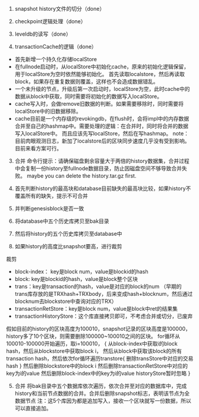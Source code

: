 1. snapshot history文件的切分（done）

4. checkpoint逻辑处理（done）
1. leveldb的读写（done）
2. transactionCache的逻辑（done）
- 首先新增一个持久化存储localStore
- 在fullnode启动时，从localStore中初始化cache，原来的初始化逻辑保留，用于localStore为空时依然能够初始化。
首先读取localstore，然后再读取block，如果存在重复数据则覆盖，这样也不会造成数据错乱。
- 一个未升级的节点，升级后第一次启动时，localStore为空，此时cache中的数据从block中获取，同时需要将初始化的数据写入localStore。
- cache写入时，会做remove旧数据的判断。如果需要移除时，同时需要将localStore中的旧数据移除。
- cache目前是一个内存级的revokingdb，在flush时，会将impl中的内存数据合并至自己的hashmap中。需要处理的逻辑：在合并时，同时将合并的数据写入localStore中。
而且应该先写localStore，然后在写hashmap。
note：目前肉眼观测日志，新加了localstore后的区块同步速度几乎没有受到影响。目前来看方案可行。


3. 合并
命令行提示：请确保磁盘剩余容量大于两倍的history数据集，合并过程中会复制一份history至fullnode数据目录，防止因磁盘空间不够导致合并失败。
maybe you can delete the history.tar.gz first.

1. 首先判断history的最高块和database目前缺失的最高块比较，如果history不覆盖所有的缺失，提示不可合并
2. 并判断genesisblock是否一致
2. 将database中五个历史库拷贝至bak目录
3. 然后将history的五个历史库拷贝至database中
4. 如果history的高度比snapshot要高，进行裁剪

裁剪
- block-index： key是block num，value是blockid的hash
- block: key是blockid的hash，value是block整个区块
- trans：key是transaction的hash，value是对应的block的num
（早期的trans库存放的是TRXhash+TRXbody，后来变成hash+blocknum，然后通过blocknum去blockstore中查询对应的TRX）
- transactionRetStore：key是block num，value是block中ret的结果集
- transactionHistoryStore：这个库直接拷贝即可，不考虑合并或切分，已废弃

假如目前的history的区块高度为100010，snapshot记录的区块高度是100000，history多了10个区块，则需要删除100000~100010之间的区块。
for循环从100010-100000开始遍历，取i=100010，
{
    从block-index中获取i的block hash，然后从blockstore中获取block i，
    然后从block中获取该block的所有transaction hash，然后依次for循环遍历transtore{
       删除transStore中对应的交易hash
    }
    然后删除blockstore中的block i
    然后删除transactionRetStore中对应的key为i的value
    然后删除block-index中的key为i的value
    historyStore暂时忽略
}

5. 合并
将bak目录中五个数据库依次遍历，依次合并至对应的数据库中，完成history和当前节点数据的合并。合并后删除snapshot标志，表明该节点为全数据节点
注：这5个库因为都是追加写入，接收一个区块就写一份数据，所以可以直接追加。

